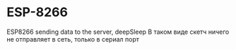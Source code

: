 # ESP-8266
ESP8266 sending data to the server, deepSleep
В таком виде скетч ничего не отправляет в сеть, только в сериал порт
